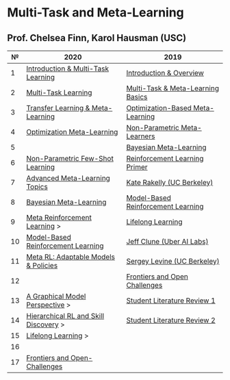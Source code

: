 #  Multi-Task and Meta-Learning
## Prof. Chelsea Finn, Karol Hausman (USC)

|  № |                                                                 2020 |                                                      2019 |
| -- | -------------------------------------------------------------------- | --------------------------------------------------------- |
|  1 | [Introduction & Multi-Task Learning](https://youtu.be/0KWT9wIYoF8)   | [Introduction & Overview](https://youtu.be/0rZtSwNOTQo)   |
|  2 | [Multi-Task Learning](https://youtu.be/z42FTu87Eh4)                  | [Multi-Task & Meta-Learning Basics](https://youtu.be/6stKGH6zI8g) |
|  3 | [Transfer Learning & Meta-Learning](https://youtu.be/xFzvwTugIto)    | [Optimization-Based Meta-Learning](https://youtu.be/v7otSgpTc0Q) |
|  4 | [Optimization Meta-Learning](https://youtu.be/2a_LSOIlHLI)           | [Non-Parametric Meta-Learners](https://youtu.be/bc-6tzTyYcM) |
|  5 |                                                                      | [Bayesian Meta-Learning](https://youtu.be/QY8JXpnllb0) |
|  6 | [Non-Parametric Few-Shot Learning](https://youtu.be/ARQI7USUo5w)     | [Reinforcement Learning Primer](https://youtu.be/UPT4Rndftc8) |
|  7 | [Advanced Meta-Learning Topics](https://youtu.be/9vbUydjpZgg)        | [Kate Rakelly (UC Berkeley)](https://youtu.be/k6rL4wzykGA) |
|  8 | [Bayesian Meta-Learning](https://youtu.be/CxOTXXkpJOg)               | [Model-Based Reinforcement Learning](https://youtu.be/NBjcWPcCccA) |
|  9 | [Meta Reinforcement Learning](https://youtu.be/WK9mi2ZDtg4) >        | [Lifelong Learning](https://youtu.be/c6VpDHoUIjQ) |
| 10 | [Model-Based Reinforcement Learning](https://youtu.be/LGhVQ3NB9h4)   | [Jeff Clune (Uber AI Labs)](https://youtu.be/cZUdaqTC1TA) |
| 11 | [Meta RL: Adaptable Models & Policies](https://youtu.be/TPNs9sNNQwc) | [Sergey Levine (UC Berkeley)](https://youtu.be/uPhvBxjiFE4) |
| 12 |                                                                      | [Frontiers and Open Challenges](https://youtu.be/o8CLDEAGXGo) |
| 13 | [A Graphical Model Perspective](https://youtu.be/foLeky2bxuw) >      | [Student Literature Review 1](https://youtu.be/GRtCXZkpyRo) |
| 14 | [Hierarchical RL and Skill Discovery](https://youtu.be/4AnRLWmAdNM) >| [Student Literature Review 2](https://youtu.be/huLXoPSXSx8) |
| 15 | [Lifelong Learning](https://youtu.be/bHmOYLAtE6I) >                  |  |
| 16 |                                                                      |  |
| 17 | [Frontiers and Open-Challenges](https://youtu.be/FdgZ738fgck)        |  |

